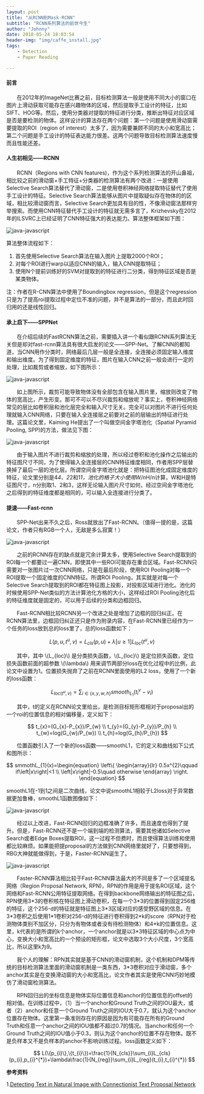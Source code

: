 ```yaml
---
layout: post
title: "从RCNN到Mask-RCNN"
subtitle: "RCNN系列算法的前世今生"
author: "Johnny"
date: 2018-05-24 18:03:54
header-img: "img/caffe_install.jpg"
tags:
    - Detection
    - Paper Reading

---
```


#### 前言 ####

&#160; &#160; &#160; &#160;在2012年的ImageNet比赛之前，目标检测算法一般是使用不同大小的窗口在图片上滑动获取可能存在感兴趣物体的区域，然后提取手工设计的特征，比如SIFT、HOG等。然后，使用分类器对提取的特征进行分类，推断出特征对应区域是否是要检测的物体。这样设计的算法存在两个问题：第一个问题是使用滑动窗需要提取的ROI（region of interest）太多了，因为需要兼顾不同的大小和宽高比；第二个问题是手工设计的特征表达能力很差。这两个问题导致目标检测算法速度慢而且性能还差。

#### 人生初相见——RCNN  ###

&#160; &#160; &#160; &#160;RCNN（Regions with CNN features)，作为这个系列检测算法的开山鼻祖，相比较之前的滑动窗+手工特征+分类器的检测算法有两个改进：一是使用Selective Search算法替代了滑动窗，二是使用卷积神经网络提取特征替代了使用手工设计的特征。Selective Search算法能够从图片中提取疑似存在物体的的区域，相比较滑动窗而言，Selective Search更加具有目的性，不像滑动窗法那样穷举搜索。而使用CNN特征替代手工设计的特征就无需多言了，Krizhevsky在2012年的ILSVRC上已经证明了CNN特征强大的表达能力。算法整体框架如下图：

![java-javascript](/img/in-post/rcnn/rcnn.png)

算法整体流程如下：
1. 首先使用Selective Search算法在输入图片上提取2000个ROI；
2. 对每个ROI进行warp以适应CNN的输入，输入CNN提取特征；
3. 使用N个提前训练好的SVM对提取到的特征进行二分类，得到特征区域是否是某类物体。

注：作者在R-CNN算法中使用了Boundingbox regression，但是这个regression只是为了提高roi提取过程中定位不准的问题，并不是算法的一部分，而且此时回归用的还是线性回归。

#### 承上启下——SPPNet ####

&#160; &#160; &#160; &#160;在介绍后续的FastRCNN算法之前，需要插入讲一个看似跟RCNN系列算法无关但是却对fast-rcnn算法具有很大启发的论文——SPP-Net。了解CNN的都知道，当CNN用作分类时，网络最后几层一般是全连接，全连接必须固定输入维度和输出维度。为了得到固定维度的特征，图片在输入CNN之前一般会进行一定的处理，比如裁剪或者缩放，如下图所示：

![java-javascript](/img/in-post/rcnn/SPPNet.png)

&#160; &#160; &#160; &#160;如上图所示，裁剪可能导致物体没有全部包含在输入图片里，缩放则改变了物体的宽高比，产生形变。那可不可以不尽兴裁剪和缩放呢？事实上，卷积神经网络常见的层比如卷积层和池化层完全和输入尺寸无关。完全可以对图片不进行任何处理就输入CNN网络，只要在输入全连接层之前要对之前的层输出的特征进行处理。这篇论文里，Kaiming He提出了一个叫做空间金字塔池化（Spatial Pyramid Pooling, SPP)的方法，做法见下图：

![java-javascript](/img/in-post/rcnn/SPPNet2.png)

&#160; &#160; &#160; &#160;由于输入图片不进行裁剪和缩放的处理，所以经过卷积和池化操作之后输出的特征图尺寸不同，为了使得输入全连接层的CNN特征维度相同，作者用SPP层替换掉了最后一层的池化层。所谓空间金字塔池化就是：把特征图池化成固定维度的特征，论文里分别是4*4、2*2和1*1，池化的格子大小使用W/n*H/n计算，W和H是特征图尺寸，n分别取1、2和3，这样无论输入图片尺寸如何，经过空间金字塔池化之后得到的特征维度都是相同的，可以输入全连接进行分类了。

#### 提速——Fast-rcnn ####

&#160; &#160; &#160; &#160;SPP-Net出来不久之后，Ross就放出了Fast-RCNN。（值得一提的是，这篇论文，作者只有RGB一个人，无敌是多么寂寞！）

![java-javascript](/img/in-post/rcnn/faster-rcnn.png)

&#160; &#160; &#160; &#160;之前的RCNN存在的缺点就是冗余计算太多，使用Selective Search提取到的ROI每一个都要过一遍CNN，即使其中一些ROI可能存在重合区域。Fast-RCNN只需要对一张图片过一次CNN网络，只是在最后阶段，使用ROI Pooling对每一个ROI提取一个固定维度的CNN特征。所谓ROI Pooling，其实就是对每一个Selective Search提取到的ROI都在特征图上投影，对投影区域进行池化。池化的时候使用SPP-Net类似的方法计算池化方格的大小，这样经过ROI Pooling池化后的特征维度就是固定的，可以用于后续的分类和边框回归。

&#160; &#160; &#160; &#160;Fast-RCNN相比较RCNN另一个改进之处是增加了边框的回归纠正。在RCNN算法里，边框回归纠正还只是作为附录内容，在Fast-RCNN里已经作为一个任务的loss放到总的loss里了，总的loss函数如下：

$$ L(p, u, t^{u}, v) = L_{cls}(p,u)+\lambda[u\geq1]L_{loc}(t^u, v) $$

&#160; &#160; &#160; &#160;其中，其中 \\(L_{loc}\\) 是分类损失函数，\\(L_{loc}\\) 是定位损失函数，定位损失函数前面的超参数 \\(\lambda\\) 用来调节两部分loss在优化过程中的比例，此论文中设置为1。位置损失抛弃了之前在RCNN里面使用的L2 loss，使用了一个新的loss函数：

$$ L_{loc(t^u, v)}=\sum_{i\in\{x,y,w,h\}} smooth_{L_{1}}(t_{i}^{v}-v_{i}) $$

&#160; &#160; &#160; &#160;其中，t的定义在RCNN论文里给出，是检测目标矩形框相对于proposal出的一个roi的位置信息的相对偏移量，定义如下：

$$ t_{x}=(G_{x}-P_{x})/P_{w} \\ t_{y}=(G_{y}-P_{y})/P_{h} \\ t_{w}=log(G_{w}/P_{w}) \\ t_{h}=log(G_{h}/P_{h}) $$

&#160; &#160; &#160; &#160;位置函数引入了一个新的loss函数——smoothL1，它的定义和曲线如下公式和图所示：

$$
smmothL_{1}(x)=\begin{equation}
\left\{
  \begin{array}{lr}
  0.5x^{2}\qquad if\left|x\right|<1 \\
  \left|x\right|-0.5\quad otherwise
  \end{array}
\right.
\end{equation}
$$

smoothL1在-1到1之间是二次曲线，论文中说smoothL1相较于L2loss对于异常数据更加鲁棒，smoothL1函数图像如下：

![java-javascript](/img/in-post/rcnn/smoothL1.png)

&#160; &#160; &#160; &#160;经过以上改进，Fast-RCNN回归的边框准确了许多，而且速度也得到了提升。但是，Fast-RCNN还不是一个端到端的检测算法，需要其他诸如Selective Search或者Edge Boxes提取ROI，这一过程不但费时，而且使得算法训练和使用都比较麻烦。如果能把提proposal的方法做到CNN网络里就好了，只要想得到，RBG大神就能做得到，于是，Faster-RCNN诞生了。

![java-javascript](/img/in-post/rcnn/rpn.png)

&#160; &#160; &#160; &#160;Faster-RCNN算法相比较于Fast-RCNN算法最大的不同是多了一个区域提名网络（Region Proposal Network, RPN)，RPN的作用是用于提名ROI区域，这个网络和Fast-RCNN公用特征提取网络。在得到backbone网络输出的特征图之后，RPN使用3\*3的卷积核在特征图上滑动卷积，在每一个3\*3的位置得到固定256维的特征，这个256-d的特征就是特征图上3\*3区域对应的感受野区域的信息。在3\*3卷积之后使用1\*1卷积对256-d的特征进行卷积得到2\*k的score（RPN对于检测物体类别不加区分，只分为有物体或者没有待检测物体）和4\*k的位置信息。这里，k代表的是所谓的k个anchor，一个anchor就是以3*3特征区域的中心点为中心，变换大小和宽高比的一个预设的矩形框，论文中选取3个大小尺度，3个宽高比，所以这里k为9。

&#160; &#160; &#160; &#160;我个人的理解：RPN其实就是基于CNN的滑动窗机制，这个机制和DPM等传统的目标检测算法里面的滑动窗机制是一类东西，3\*3卷积对应于滑动窗，多个anchor其实是在变换滑动窗的大小和宽高比，论文作者其实是使用CNN巧妙地模仿了滑动窗检测算法。

&#160; &#160; &#160; &#160;RPN回归出的坐标信息是物体实际位置信息和anchor的位置信息的offset的相对值。在训练过程中，（1）当一个anchor和Ground Truth之间的IOU最大，或者（2）anchor和任意一个Ground Truth之间的IOU大于0.7，就认为这个anchor位置存在物体。这里第一条准则存在的原因是因为有可能存在所有的Ground Truth和任意一个anchor之间的IOU值都不超过0.7的情况。当anchor和任何一个Ground Truth之间的IOU值小于0.3，则认为这个anchor的位置不存在物体。既不是负样本又不是负样本的anchor不影响训练过程。loss函数定义如下：

$$
L(\{p_{i}\},\{t_{i}\})=\frac{1}{N_{cls}}\sum_{i}L_{cls}(p_{i},p_{i}^{*})+\lambda\frac{1}{N_{reg}}\sum_{i}L_{reg}(t_{i},t_{i}^{*})
$$



**参考资料**


 1.[Detecting Text in Natural Image with Connectionist Text Proposal Network][1]




  [1]: https://arxiv.org/pdf/1609.03605.pdf
